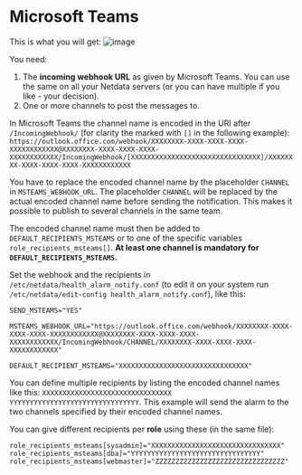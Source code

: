 <!--
---
title: "Microsoft Teams"
custom_edit_url: https://github.com/netdata/netdata/edit/master/health/notifications/msteams/README.md
---
-->

# Microsoft Teams

This is what you will get:
![image](https://user-images.githubusercontent.com/1122372/92710359-0385e680-f358-11ea-8c52-f366a4fb57dd.png)

You need:

1.  The **incoming webhook URL** as given by Microsoft Teams. You can use the same on all your Netdata servers (or you can have multiple if you like - your decision).
2.  One or more channels to post the messages to.

In Microsoft Teams the channel name is encoded in the URI after `/IncomingWebhook/` (for clarity the marked with `[]` in the following example): `https://outlook.office.com/webhook/XXXXXXXX-XXXX-XXXX-XXXX-XXXXXXXXXXXX@XXXXXXXX-XXXX-XXXX-XXXX-XXXXXXXXXXXX/IncomingWebhook/[XXXXXXXXXXXXXXXXXXXXXXXXXXXXXXXX]/XXXXXXXX-XXXX-XXXX-XXXX-XXXXXXXXXXXX`

You have to replace the encoded channel name by the placeholder `CHANNEL` in `MSTEAMS_WEBHOOK_URL`. The placeholder `CHANNEL` will be replaced by the actual encoded channel name before sending the notification. This makes it possible to publish to several channels in the same team.

The encoded channel name must then be added to `DEFAULT_RECIPIENTS_MSTEAMS` or to one of the specific variables `role_recipients_msteams[]`. **At least one channel is mandatory for `DEFAULT_RECIPIENTS_MSTEAMS`.**

Set the webhook and the recipients in `/etc/netdata/health_alarm_notify.conf` (to edit it on your system run `/etc/netdata/edit-config health_alarm_notify.conf`), like this:

```
SEND_MSTEAMS="YES"

MSTEAMS_WEBHOOK_URL="https://outlook.office.com/webhook/XXXXXXXX-XXXX-XXXX-XXXX-XXXXXXXXXXXX@XXXXXXXX-XXXX-XXXX-XXXX-XXXXXXXXXXXX/IncomingWebhook/CHANNEL/XXXXXXXX-XXXX-XXXX-XXXX-XXXXXXXXXXXX"

DEFAULT_RECIPIENT_MSTEAMS="XXXXXXXXXXXXXXXXXXXXXXXXXXXXXXXX"
```

You can define multiple recipients by listing the encoded channel names like this: `XXXXXXXXXXXXXXXXXXXXXXXXXXXXXXXX YYYYYYYYYYYYYYYYYYYYYYYYYYYYYYYY`. 
This example will send the alarm to the two channels specified by their encoded channel names.

You can give different recipients per **role** using these (in the same file):

```
role_recipients_msteams[sysadmin]="XXXXXXXXXXXXXXXXXXXXXXXXXXXXXXXX"
role_recipients_msteams[dba]="YYYYYYYYYYYYYYYYYYYYYYYYYYYYYYYY"
role_recipients_msteams[webmaster]="ZZZZZZZZZZZZZZZZZZZZZZZZZZZZZZZZ"
```


